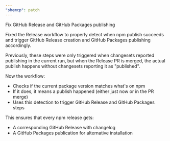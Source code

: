 ```yaml
---
"shemcp": patch
---
```


Fix GitHub Release and GitHub Packages publishing

Fixed the Release workflow to properly detect when npm publish succeeds and trigger GitHub Release creation and GitHub Packages publishing accordingly.

Previously, these steps were only triggered when changesets reported publishing in the current run, but when the Release PR is merged, the actual publish happens without changesets reporting it as "published".

Now the workflow:
- Checks if the current package version matches what's on npm
- If it does, it means a publish happened (either just now or in the PR merge)
- Uses this detection to trigger GitHub Release and GitHub Packages steps

This ensures that every npm release gets:
- A corresponding GitHub Release with changelog
- A GitHub Packages publication for alternative installation